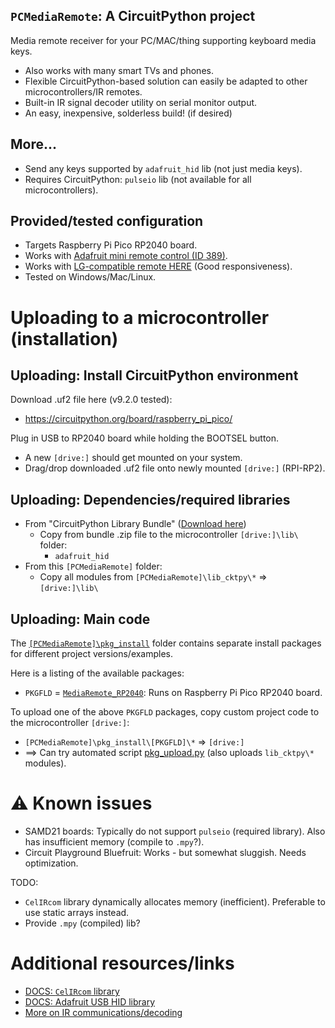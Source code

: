 [LIBBND_CKTPY]: <https://circuitpython.org/libraries>
[LIB_ADA_HID]: <https://docs.circuitpython.org/projects/hid/en/latest/index.html>
[IRRMT_LG_COMPAT]: <https://www.amazon.ca/dp/B0BHT5BW41>
[IRRMT_ADA]: <https://www.adafruit.com/product/389>
## `PCMediaRemote`: A CircuitPython project
<!----------------------------------------------------------------------------->
Media remote receiver for your PC/MAC/thing supporting keyboard media keys.
- Also works with many smart TVs and phones.
- Flexible CircuitPython-based solution can easily be adapted to other microcontrollers/IR remotes.
- Built-in IR signal decoder utility on serial monitor output.
- An easy, inexpensive, solderless build! (if desired)

## More...
<!----------------------------------------------------------------------------->
- Send any keys supported by `adafruit_hid` lib (not just media keys).
- Requires CircuitPython: `pulseio` lib (not available for all microcontrollers).

## Provided/tested configuration
<!----------------------------------------------------------------------------->
- Targets Raspberry Pi Pico RP2040 board.
- Works with [Adafruit mini remote control (ID 389)][IRRMT_ADA].
- Works with [LG-compatible remote HERE][IRRMT_LG_COMPAT] (Good responsiveness).
- Tested on Windows/Mac/Linux.

# Uploading to a microcontroller (installation)
<!----------------------------------------------------------------------------->

## Uploading: Install CircuitPython environment
<!----------------------------------------------------------------------------->
Download .uf2 file here (v9.2.0 tested):
- <https://circuitpython.org/board/raspberry_pi_pico/>

Plug in USB to RP2040 board while holding the BOOTSEL button.
- A new `[drive:]` should get mounted on your system.
- Drag/drop downloaded .uf2 file onto newly mounted `[drive:]` (RPI-RP2).

## Uploading: Dependencies/required libraries
<!----------------------------------------------------------------------------->
- From "CircuitPython Library Bundle" ([Download here][LIBBND_CKTPY])
  - Copy from bundle .zip file to the microcontroller `[drive:]\lib\` folder:
    - `adafruit_hid`
- From this `[PCMediaRemote]` folder:
  - Copy all modules from `[PCMediaRemote]\lib_cktpy\*` => `[drive:]\lib\`

## Uploading: Main code
<!----------------------------------------------------------------------------->
The [`[PCMediaRemote]\pkg_install`](pkg_install/) folder contains separate
install packages for different project versions/examples.

Here is a listing of the available packages:
- `PKGFLD` = [`MediaRemote_RP2040`](pkg_install/MediaRemote_RP2040/1-ABOUT.md): Runs on Raspberry Pi Pico RP2040 board.

To upload one of the above `PKGFLD` packages, copy custom project code to the
microcontroller `[drive:]`:
- `[PCMediaRemote]\pkg_install\[PKGFLD]\*` => `[drive:]`
- ==> Can try automated script [pkg_upload.py](pkg_install/1-PkgUpload/pkg_upload.py)
  (also uploads `lib_cktpy\*` modules).

# ⚠️ Known issues
<!----------------------------------------------------------------------------->
- SAMD21 boards: Typically do not support `pulseio` (required library). Also has insufficient memory (compile to `.mpy`?).
- Circuit Playground Bluefruit: Works - but somewhat sluggish. Needs optimization.

TODO:
- `CelIRcom` library dynamically allocates memory (inefficient). Preferable to use static arrays instead.
- Provide `.mpy` (compiled) lib?

# Additional resources/links
<!----------------------------------------------------------------------------->
- [DOCS: `CelIRcom` library](lib_cktpy/CelIRcom/1-README.md)
- [DOCS: Adafruit USB HID library][LIB_ADA_HID]
- [More on IR communications/decoding](lib_cktpy/CelIRcom/1-Resources.md)
